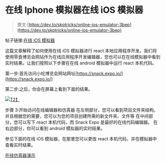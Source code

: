 # 在线 Iphone 模拟器在线 iOS 模拟器

> 原文:[https://dev.to/skptricks/online-ios-emulator-3bep](https://dev.to/skptricks/online-ios-emulator-3bep)

帖子链接:[在线 iOS 模拟器](https://www.skptricks.com/2019/03/online-ios-emulator.html)

这篇文章解释了如何使用在线 iOS 模拟器进行 react 本地应用程序开发。我们将使用零食博览会网站作为在线应用程序开发编辑器，您也可以在在线模拟器中看到实时结果。让我们按照以下步骤在在线 android 模拟器中运行 react 本机代码。

第一步:首先访问小吃博览会网站网址[https://snack.expo.io/](https://snack.expo.io/)

第二步:之后，你会在屏幕上看到下面的结果。

[![](../Images/56b54547bef72785ac4823e147d6c673.png)T2】](https://res.cloudinary.com/practicaldev/image/fetch/s--zVJhaV-U--/c_limit%2Cf_auto%2Cfl_progressive%2Cq_auto%2Cw_880/https://1.bp.blogspot.com/-tIrJxSjScm4/XJYIqspCNrI/AAAAAAAAClc/_iRDvSVB_tor0TpX1uWfu3xFjwMnMtIcwCLcBGAs/s640/11.png)

步骤 3:开始访问在线编辑器和仿真器
在左侧部分，您可以看到项目文件夹结构，并且根据您的需要，您可以为您的项目创建所需的新文件夹、文件等
在中间部分，您可以写下 react 本机代码，而 Snack Expo 是最好的在线代码编辑器。
在右边部分，你可以看到 android 模拟器的实时结果。

参见下面的在线 iOS 模拟器，在那里您可以更改 react 本机代码，并在模拟器中查看实时结果。

[在线仿真器演示](https://www.skptricks.com/2019/03/online-ios-emulator.html)